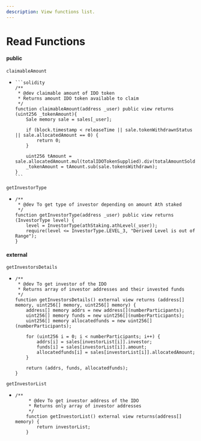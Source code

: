```yaml
---
description: View functions list.
---
```


# Read Functions

#### public

```
claimableAmount
```

* ````solidity
  ```solidity
  /**
   * @dev claimable amount of IDO token
   * Returns amount IDO token available to claim
   */
  function claimableAmount(address _user) public view returns (uint256 _tokenAmount){
      Sale memory sale = sales[_user];

      if (block.timestamp < releaseTime || sale.tokenWithdrawnStatus || sale.allocatedAmount == 0) {
          return 0;
      }

      uint256 tAmount = sale.allocatedAmount.mul(totalIDOTokenSupplied).div(totalAmountSold);
      _tokenAmount = tAmount.sub(sale.tokensWithdrawn);
  }
  ```
  ````

```solidity
getInvestorType
```

* ```solidity
  /**
   * @dev To get type of investor depending on amount Ath staked
   */
  function getInvestorType(address _user) public view returns (InvestorType level) {
      level = InvestorType(athStaking.athLevel(_user));
      require(level <= InvestorType.LEVEL_3, "Derived Level is out of Range");
  }
  ```

#### external

```solidity
getInvestorsDetails
```

* ```solidity
  /**
   * @dev To get investor of the IDO
   * Returns array of investor addresses and their invested funds
   */
  function getInvestorsDetails() external view returns (address[] memory, uint256[] memory, uint256[] memory) {
      address[] memory addrs = new address[](numberParticipants);
      uint256[] memory funds = new uint256[](numberParticipants);
      uint256[] memory allocatedfunds = new uint256[](numberParticipants);

      for (uint256 i = 0; i < numberParticipants; i++) {
          addrs[i] = sales[investorList[i]].investor;
          funds[i] = sales[investorList[i]].amount;
          allocatedfunds[i] = sales[investorList[i]].allocatedAmount;
      }

      return (addrs, funds, allocatedfunds);
  }
  ```

```solidity
getInvestorList
```

* ```solidity
  /**
       * @dev To get investor address of the IDO
       * Returns only array of investor addresses
       */
      function getInvestorList() external view returns(address[] memory) {
          return investorList;
      }
  ```

